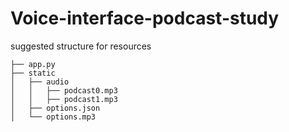 # Voice-interface-podcast-study

suggested structure for resources
```
├── app.py
├── static
│   ├── audio
│   │   ├── podcast0.mp3
│   │   ├── podcast1.mp3
│   ├── options.json
│   └── options.mp3
```
